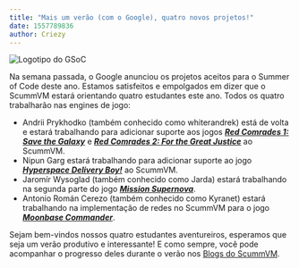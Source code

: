 ```yaml
---
title: "Mais um verão (com o Google), quatro novos projetos!"
date: 1557789836
author: Criezy
---
```


![Logotipo do GSoC](/data/news/GSoC2017Logo.png)

Na semana passada, o Google anunciou os projetos aceitos para o Summer of Code deste ano. Estamos satisfeitos e empolgados em dizer que o ScummVM estará orientando quatro estudantes este ano. Todos os quatro trabalharão nas engines de jogo:

* Andrii Prykhodko (também conhecido como whiterandrek) está de volta e estará trabalhando para adicionar suporte aos jogos ***[Red Comrades 1: Save the Galaxy](https://www.mobygames.com/game/red-comrades-save-the-galaxy-reloaded)*** e ***[Red Comrades 2: For the Great Justice](https://www.mobygames.com/game/red-comrades-2)*** ao ScummVM.
* Nipun Garg estará trabalhando para adicionar suporte ao jogo ***[Hyperspace Delivery Boy!](https://www.mobygames.com/game/hyperspace-delivery-boy)*** ao ScummVM.
* Jaromír Wysoglad (também conhecido como Jarda) estará trabalhando na segunda parte do jogo ***[Mission Supernova](http://www.mobygames.com/game/dos/mission-supernova/)***.
* Antonio Román Cerezo (também conhecido como Kyranet) estará trabalhando na implementação de redes no ScummVM para o jogo ***[Moonbase Commander](http://www.mobygames.com/game/moonbase-commander)***.

Sejam bem-vindos nossos quatro estudantes aventureiros, esperamos que seja um verão produtivo e interessante! E como sempre, você pode acompanhar o progresso deles durante o verão nos [Blogs do ScummVM](http://planet.scummvm.org).
